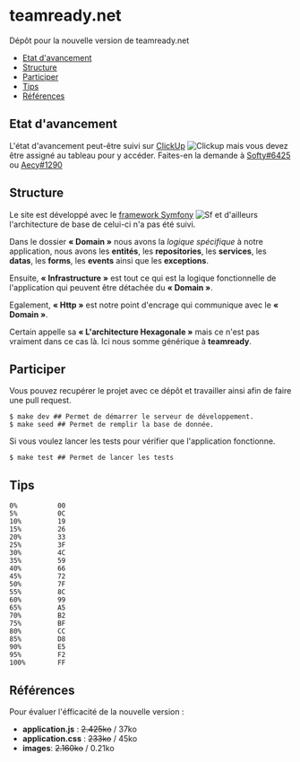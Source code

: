 # teamready.net

Dépôt pour la nouvelle version de teamready.net

- [Etat d'avancement](#etat-davancement)
- [Structure](#structure)
- [Participer](#participer)
- [Tips](#tips)
- [Références](#r%C3%A9f%C3%A9rences)

## Etat d'avancement
L'état d'avancement peut-être suivi sur [ClickUp](https://clickup.com/) ![Clickup](https://clickup.com/landing/favicons/favicon-16x16.png) mais vous devez être assigné au tableau pour y accéder. Faites-en la demande à [Softy#6425](https://discord.com/users/99008620112388096) ou [Aecy#1290](https://discord.com/users/258295794996609024)

## Structure
Le site est développé avec le [framework Symfony](https://symfony.com/) ![Sf](https://symfony.com/favicons/favicon-16x16.png)
et d'ailleurs l'architecture de base de celui-ci n'a pas été suivi.

Dans le dossier **« Domain »** nous avons la _logique spécifique_ à notre application,
nous avons les **entités**, les **repositories**, les **services**, les **datas**,
les **forms**, les **events** ainsi que les **exceptions**.

Ensuite, **« Infrastructure »** est tout ce qui est la logique fonctionnelle de l'application
qui peuvent être détachée du **« Domain »**.

Egalement, **« Http »** est notre point d'encrage qui communique avec le **« Domain »**.

Certain appelle sa **« L'architecture Hexagonale »** mais ce n'est pas vraiment dans ce cas là.
Ici nous somme générique à **teamready**.

## Participer

Vous pouvez recupérer le projet avec ce dépôt et travailler ainsi afin de faire une pull request.
```shell
$ make dev ## Permet de démarrer le serveur de développement.
$ make seed ## Permet de remplir la base de donnée.
```
Si vous voulez lancer les tests pour vérifier que l'application fonctionne.
```shell
$ make test ## Permet de lancer les tests
```

## Tips
```shell
0%          00
5%          0C
10%         19
15%         26
20%         33
25%         3F
30%         4C
35%         59
40%         66
45%         72
50%         7F
55%         8C
60%         99
65%         A5
70%         B2
75%         BF
80%         CC
85%         D8
90%         E5
95%         F2
100%        FF
```

## Références
Pour évaluer l'éfficacité de la nouvelle version :
* **application.js** : ~~2.425ko~~ / 37ko
* **application.css** : ~~233ko~~ / 45ko
* **images**: ~~2.160ko~~ / 0.21ko
